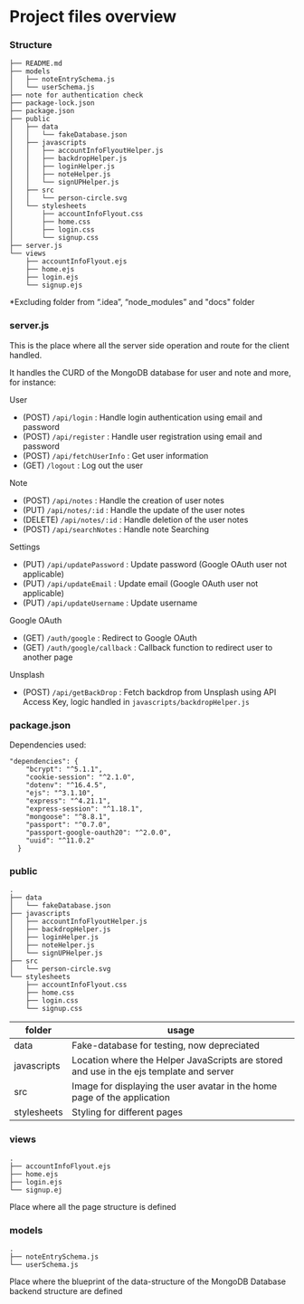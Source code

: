 # Project files overview

### Structure

```
├── README.md
├── models
│   ├── noteEntrySchema.js
│   └── userSchema.js
├── note for authentication check
├── package-lock.json
├── package.json
├── public
│   ├── data
│   │   └── fakeDatabase.json
│   ├── javascripts
│   │   ├── accountInfoFlyoutHelper.js
│   │   ├── backdropHelper.js
│   │   ├── loginHelper.js
│   │   ├── noteHelper.js
│   │   └── signUPHelper.js
│   ├── src
│   │   └── person-circle.svg
│   └── stylesheets
│       ├── accountInfoFlyout.css
│       ├── home.css
│       ├── login.css
│       └── signup.css
├── server.js
└── views
    ├── accountInfoFlyout.ejs
    ├── home.ejs
    ├── login.ejs
    └── signup.ejs
```

*Excluding folder from “.idea”, “node_modules” and "docs" folder

### server.js

This is the place where all the server side operation and route for the client handled.

It handles the CURD of the MongoDB database for user and note and more, for instance:

User

- (POST) `/api/login` : Handle login authentication using email and password
- (POST) `/api/register` : Handle user registration using email and password
- (POST) `/api/fetchUserInfo` : Get user information
- (GET) `/logout` : Log out the user

Note

- (POST) `/api/notes` : Handle the creation of user notes
- (PUT) `/api/notes/:id` : Handle the update of the user notes
- (DELETE) `/api/notes/:id` : Handle deletion of the user notes
- (POST) `/api/searchNotes` : Handle note Searching

Settings

- (PUT) `/api/updatePassword` : Update password (Google OAuth user not applicable)
- (PUT) `/api/updateEmail` : Update email (Google OAuth user not applicable)
- (PUT) `/api/updateUsername` : Update username

Google OAuth

- (GET) `/auth/google` : Redirect to Google OAuth
- (GET) `/auth/google/callback` : Callback function to redirect user to another page

Unsplash

- (POST) `/api/getBackDrop` : Fetch backdrop from Unsplash using API Access Key, logic handled in `javascripts/backdropHelper.js`

### package.json

Dependencies used:

```
"dependencies": {
    "bcrypt": "^5.1.1",
    "cookie-session": "^2.1.0",
    "dotenv": "^16.4.5",
    "ejs": "^3.1.10",
    "express": "^4.21.1",
    "express-session": "^1.18.1",
    "mongoose": "^8.8.1",
    "passport": "^0.7.0",
    "passport-google-oauth20": "^2.0.0",
    "uuid": "^11.0.2"
  }
```

### public

```
.
├── data
│   └── fakeDatabase.json
├── javascripts
│   ├── accountInfoFlyoutHelper.js
│   ├── backdropHelper.js
│   ├── loginHelper.js
│   ├── noteHelper.js
│   └── signUPHelper.js
├── src
│   └── person-circle.svg
└── stylesheets
    ├── accountInfoFlyout.css
    ├── home.css
    ├── login.css
    └── signup.css

```

| folder      | usage                                                                                   |
|-------------|-----------------------------------------------------------------------------------------|
| data        | Fake-database for testing, now depreciated                                              |
| javascripts | Location where the Helper JavaScripts are stored and use in the ejs template and server |
| src         | Image for displaying the user avatar in the home page of the application                |
| stylesheets | Styling for different pages                                                             |

### views

```
.
├── accountInfoFlyout.ejs
├── home.ejs
├── login.ejs
└── signup.ej
```

Place where all the page structure is defined

### models

```
.
├── noteEntrySchema.js
└── userSchema.js
```

Place where the blueprint of the data-structure of the MongoDB Database backend structure are defined